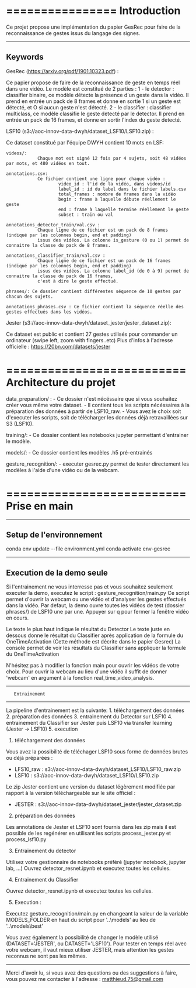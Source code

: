 ================
  Introduction
================

Ce projet propose une implémentation du papier GesRec pour faire de la reconnaissance de gestes issus du langage
des signes.

----------
 Keywords
----------

GesRec (https://arxiv.org/pdf/1901.10323.pdf) :

Ce papier propose de faire de la reconnaissance de geste en temps réel dans une vidéo.
Le modèle est constitué de 2 parties :
    1 - le detector : classifier binaire, ce modèle détecte la présence d'un geste dans la vidéo. Il prend en entrée
        un pack de 8 frames et donne en sortie 1 si un geste est détecté, et O si aucun geste n'est détecté.
    2 - le classifier : classifier multiclass, ce modèle classifie le geste detecté par le detector. Il prend en entrée
        un pack de 16 frames, et donne en sortir l'index du geste detecté.



LSF10 (s3://aoc-innov-data-dwyh/dataset_LSF10/LSF10.zip) :

Ce dataset constitué par l'équipe DWYH contient 10 mots en LSF:

    videos/:
                Chaque mot est signé 12 fois par 4 sujets, soit 48 vidéos par mots, et 480 vidéos en tout.

    annotations.csv:
                Ce fichier contient une ligne pour chaque vidéo :
                        video_id : l'id de la vidéo, dans videos/id
                        label_id : id du label dans le fichier labels.csv
                        total_frames : nombre de frames dans la vidéo
                        begin : frame à laquelle débute réellement le geste
                        end : frame à laquelle termine réellement le geste
                        subset : train ou val

    annotations_detector_train/val.csv :
                Chaque ligne de ce fichier est un pack de 8 frames (indiqué par les colonnes begin, end et padding)
                issus des vidéos. La colonne is_gesture (0 ou 1) permet de connaitre la classe du pack de 8 frames.

    annotations_classifier_train/val.csv :
                Chaque ligne de ce fichier est un pack de 16 frames (indiqué par les colonnes begin, end et padding)
                issus des vidéos. La colonne label_id (de 0 à 9) permet de connaitre la classe du pack de 16 frames,
                c'est à dire le geste effectué.

    phrases/: Ce dossier contient différentes séquence de 10 gestes par chacun des sujets.

    annotations_phrases.csv : Ce fichier contient la séquence réelle des gestes effectués dans les vidéos.



Jester (s3://aoc-innov-data-dwyh/dataset_jester/jester_dataset.zip):

Ce dataset est public et contient 27 gestes utilisés pour commander un ordinateur (swipe left, zoom with fingers..etc)
Plus d'infos à l'adresse officielle : https://20bn.com/datasets/jester


==========================
  Architecture du projet
==========================

data_preparation/ :
    - Ce dossier n'est nécéssaire que si vous souhaitez créer vous même votre dataset.
    - Il contient tous les scripts nécéssaires à la préparation des données à partir de LSF10_raw.
    - Vous avez le choix soit d'executer les scripts, soit de télécharger les données déjà retravaillées sur S3 (LSF10).

training/:
    - Ce dossier contient les notebooks jupyter permettant d'entrainer le modèle.

models/:
    - Ce dossier contient les modèles .h5 pré-entrainés

gesture_recognition/:
    - executer gesrec.py permet de tester directement les modèles à l'aide d'une vidéo ou de la webcam.


==========================
      Prise en main
==========================

---------------------------
  Setup de l'environnement
---------------------------

conda env update --file environment.yml
conda activate env-gesrec

----------------------------
 Execution de la demo seule
----------------------------

Si l'entrainement ne vous interresse pas et vous souhaitez seulement executer la demo, executez le script :
gesture_recognition/main.py
Ce script permet d'ouvrir la webcam ou une vidéo et d'analyser les gestes effectués dans la vidéo.
Par defaut, la demo ouvre toutes les vidéos de test (dossier phrases/) de LSF10 une par une.
Appuyer sur q pour fermer la fenêtre vidéo en cours.

Le texte le plus haut indique le résultat du Detector
Le texte juste en dessous donne le résultat du Classifier après application de la formule du OneTimeActivation
(Cette méthode est décrite dans le papier Gesrec)
La console permet de voir les résultats du Classifier sans appliquer la formule du OneTimeActivation

N'hésitez pas à modifier la fonction main pour ouvrir les vidéos de votre choix.
Pour ouvrir la webcam au lieu d'une vidéo il suffit de donner 'webcam' en argument à la fonction
real_time_video_analysis.

----------------------------
       Entrainement
----------------------------

La pipeline d'entrainement est la suivante:
    1. téléchargement des données
    2. préparation des données
    3. entrainement du Detector sur LSF10
    4. entrainement du Classifier sur Jester puis LSF10 via transfer learning (Jester -> LSF10)
    5. execution

1. téléchargement des données

Vous avez la possibilité de téléchager LSF10 sous forme de données brutes ou déjà préparées :

- LFS10_raw :   s3://aoc-innov-data-dwyh/dataset_LSF10/LSF10_raw.zip
- LSF10 :       s3://aoc-innov-data-dwyh/dataset_LSF10/LSF10.zip

Le zip Jester contient une version du dataset légèrement modifiée par rapport à la version téléchargeable sur le site
officiel :

- JESTER :      s3://aoc-innov-data-dwyh/dataset_jester/jester_dataset.zip

2. préparation des données

Les annotations de Jester et LSF10 sont fournis dans les zip mais il est possible de les regénérer en utilisant les
scripts process_jester.py et process_lsf10.py

3. Entrainement du detector

Utilisez votre gestionnaire de notebooks préféré (jupyter notebook, jupyter lab, ...)
Ouvrez detector_resnet.ipynb et executez toutes les cellules.

4. Entrainement du Classifier

Ouvrez detector_resnet.ipynb et executez toutes les cellules.

5. Execution :

Executez gesture_recognition/main.py en changeant la valeur de la variable MODELS_FOLDER en haut du script pour
'..\models\' au lieu de '..\models\best'

Vous avez également la possibilité de changer le modèle utilisé (DATASET='JESTER', ou DATASET='LSF10').
Pour tester en temps réel avec votre webcam, il vaut mieux utiliser JESTER, mais attention les gestes reconnus ne sont
pas les mêmes.


---------------

Merci d'avoir lu, si vous avez des questions ou des suggestions à faire, vous pouvez me contacter à l'adresse :
matthieud.75@gmail.com